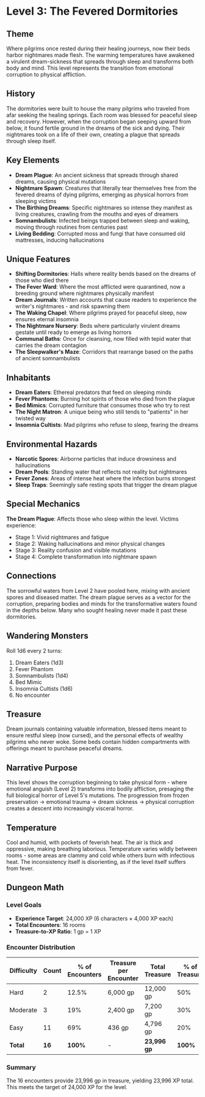 # Level 3: The Fevered Dormitories

## Theme

Where pilgrims once rested during their healing journeys, now their beds harbor nightmares made flesh. The warming temperatures have awakened a virulent dream-sickness that spreads through sleep and transforms both body and mind. This level represents the transition from emotional corruption to physical affliction.

## History

The dormitories were built to house the many pilgrims who traveled from afar seeking the healing springs. Each room was blessed for peaceful sleep and recovery. However, when the corruption began seeping upward from below, it found fertile ground in the dreams of the sick and dying. Their nightmares took on a life of their own, creating a plague that spreads through sleep itself.

## Key Elements

- **Dream Plague**: An ancient sickness that spreads through shared dreams, causing physical mutations
- **Nightmare Spawn**: Creatures that literally tear themselves free from the fevered dreams of dying pilgrims, emerging as physical horrors from sleeping victims
- **The Birthing Dreams**: Specific nightmares so intense they manifest as living creatures, crawling from the mouths and eyes of dreamers
- **Somnambulists**: Infected beings trapped between sleep and waking, moving through routines from centuries past
- **Living Bedding**: Corrupted moss and fungi that have consumed old mattresses, inducing hallucinations

## Unique Features

- **Shifting Dormitories**: Halls where reality bends based on the dreams of those who died there
- **The Fever Ward**: Where the most afflicted were quarantined, now a breeding ground where nightmares physically manifest
- **Dream Journals**: Written accounts that cause readers to experience the writer's nightmares - and risk spawning them
- **The Waking Chapel**: Where pilgrims prayed for peaceful sleep, now ensures eternal insomnia
- **The Nightmare Nursery**: Beds where particularly virulent dreams gestate until ready to emerge as living horrors
- **Communal Baths**: Once for cleansing, now filled with tepid water that carries the dream contagion
- **The Sleepwalker's Maze**: Corridors that rearrange based on the paths of ancient somnambulists

## Inhabitants

- **Dream Eaters**: Ethereal predators that feed on sleeping minds
- **Fever Phantoms**: Burning hot spirits of those who died from the plague
- **Bed Mimics**: Corrupted furniture that consumes those who try to rest
- **The Night Matron**: A unique being who still tends to "patients" in her twisted way
- **Insomnia Cultists**: Mad pilgrims who refuse to sleep, fearing the dreams

## Environmental Hazards

- **Narcotic Spores**: Airborne particles that induce drowsiness and hallucinations
- **Dream Pools**: Standing water that reflects not reality but nightmares
- **Fever Zones**: Areas of intense heat where the infection burns strongest
- **Sleep Traps**: Seemingly safe resting spots that trigger the dream plague

## Special Mechanics

**The Dream Plague**: Affects those who sleep within the level. Victims experience:
- Stage 1: Vivid nightmares and fatigue
- Stage 2: Waking hallucinations and minor physical changes
- Stage 3: Reality confusion and visible mutations
- Stage 4: Complete transformation into nightmare spawn

## Connections

The sorrowful waters from Level 2 have pooled here, mixing with ancient spores and diseased matter. The dream plague serves as a vector for the corruption, preparing bodies and minds for the transformative waters found in the depths below. Many who sought healing never made it past these dormitories.

## Wandering Monsters

Roll 1d6 every 2 turns:
1. Dream Eaters (1d3)
2. Fever Phantom
3. Somnambulists (1d4)
4. Bed Mimic
5. Insomnia Cultists (1d6)
6. No encounter

## Treasure

Dream journals containing valuable information, blessed items meant to ensure restful sleep (now cursed), and the personal effects of wealthy pilgrims who never woke. Some beds contain hidden compartments with offerings meant to purchase peaceful dreams.

## Narrative Purpose

This level shows the corruption beginning to take physical form - where emotional anguish (Level 2) transforms into bodily affliction, presaging the full biological horror of Level 5's mutations. The progression from frozen preservation → emotional trauma → dream sickness → physical corruption creates a descent into increasingly visceral horror.

## Temperature

Cool and humid, with pockets of feverish heat. The air is thick and oppressive, making breathing laborious. Temperature varies wildly between rooms - some areas are clammy and cold while others burn with infectious heat. The inconsistency itself is disorienting, as if the level itself suffers from fever.

## Dungeon Math

### Level Goals
- **Experience Target**: 24,000 XP (6 characters × 4,000 XP each)
- **Total Encounters**: 16 rooms
- **Treasure-to-XP Ratio**: 1 gp = 1 XP

### Encounter Distribution
| Difficulty | Count | % of Encounters | Treasure per Encounter | Total Treasure | % of Treasure |
|------------|-------|-----------------|------------------------|----------------|---------------|
| Hard       | 2     | 12.5%           | 6,000 gp               | 12,000 gp      | 50%           |
| Moderate   | 3     | 19%             | 2,400 gp               | 7,200 gp       | 30%           |
| Easy       | 11    | 69%             | 436 gp                 | 4,796 gp       | 20%           |
| **Total**  | **16**| **100%**        | -                      | **23,996 gp**  | **100%**      |

### Summary
The 16 encounters provide 23,996 gp in treasure, yielding 23,996 XP total. This meets the target of 24,000 XP for the level.